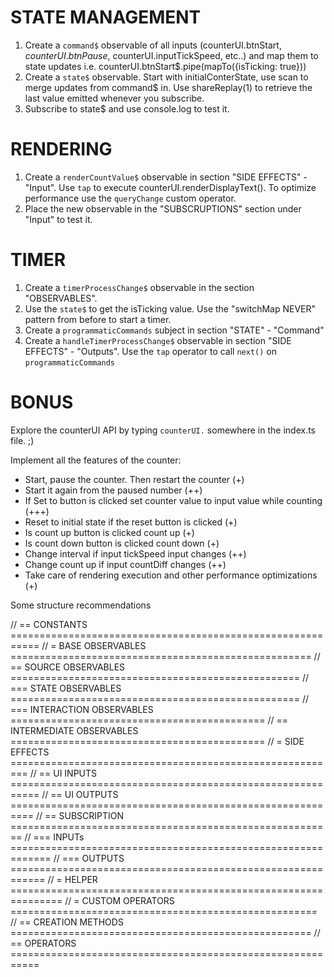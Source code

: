 # STATE MANAGEMENT

1. Create a `command$` observable of all inputs (counterUI.btnStart$, counterUI.btnPause$, counterUI.inputTickSpeed, etc..)
   and map them to state updates i.e. counterUI.btnStart\$.pipe(mapTo({isTicking: true}))
2. Create a `state$` observable.
   Start with initialConterState, use scan to merge updates from command\$ in.
   Use shareReplay(1) to retrieve the last value emitted whenever you subscribe.
3. Subscribe to state\$ and use console.log to test it.

# RENDERING

1. Create a `renderCountValue$` observable in section "SIDE EFFECTS" - "Input".
   Use `tap` to execute counterUI.renderDisplayText(). To optimize performance use the `queryChange` custom operator.
2. Place the new observable in the "SUBSCRUPTIONS" section under "Input" to test it.

# TIMER

1. Create a `timerProcessChange$` observable in the section "OBSERVABLES".
2. Use the `state$` to get the isTicking value. Use the "switchMap NEVER" pattern from before to start a timer.
3. Create a `programmaticCommands` subject in section "STATE" - "Command"
4. Create a `handleTimerProcessChange$` observable in section "SIDE EFFECTS" - "Outputs".
   Use the `tap` operator to call `next()` on `programmaticCommands`

# BONUS

Explore the counterUI API by typing `counterUI.` somewhere in the index.ts file. ;)

Implement all the features of the counter:

- Start, pause the counter. Then restart the counter (+)
- Start it again from the paused number (++)
- If Set to button is clicked set counter value to input value while counting (+++)
- Reset to initial state if the reset button is clicked (+)
- Is count up button is clicked count up (+)
- Is count down button is clicked count down (+)
- Change interval if input tickSpeed input changes (++)
- Change count up if input countDiff changes (++)
- Take care of rendering execution and other performance optimizations (+)

Some structure recommendations

// == CONSTANTS ===========================================================
// = BASE OBSERVABLES ====================================================
// == SOURCE OBSERVABLES ==================================================
// === STATE OBSERVABLES ==================================================
// === INTERACTION OBSERVABLES ============================================
// == INTERMEDIATE OBSERVABLES ============================================
// = SIDE EFFECTS =========================================================
// == UI INPUTS ===========================================================
// == UI OUTPUTS ==========================================================
// == SUBSCRIPTION ========================================================
// === INPUTs =============================================================
// === OUTPUTS ============================================================
// = HELPER ===============================================================
// = CUSTOM OPERATORS =====================================================
// == CREATION METHODS ====================================================
// == OPERATORS ===========================================================
